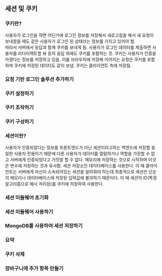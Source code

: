 ## 세션 및 쿠키

### 쿠키란?

사용자가 로그인을 하면 어딘가에 로그인 정보를 저장해서 새로고침을 해서 새 요청이 보내졌을 때도 같은 사용자가 로그인 된 상태라는 정보를 가지고 있어야 함.  
따라서 서버에서 응답과 함께 쿠키를 보내게 됨. 사용자가 로그인 데이터를 제출하면 사용자를 리다이렉트할 뷰 등의 응답 외에도 쿠키를 포함하는 것.
쿠키는 사용자가 인증을 마쳤다는 정보를 저장하고 있음. 이를 브라우저에 저장해 이어지는 요청은 쿠키를 포함하며 쿠키에 저장된 데이터도 같이 보냄.
쿠키는 클라이언트 측에 저장됨.

### 요청 기반 로그인 솔루션 추가하기

### 쿠키 설정하기

### 쿠키 조작하기

### 쿠키 구성하기

### 세션이란?

사용자가 인증되었다는 정보를 프론트엔드가 아닌 세션이라고하는 백엔드에 저장함 동일한 사용자 전용이기 때문에 다른 사용자가 데이터를 열람하거나
역할을 가장할 수 없고 서버에게 인증되었다고 거짓말 할 수 없다. 메모리에 저장하는 것으로 시작하며 이것은 변수에 저장하는 것과 유사함.
세션 저장소인 데이터베이스를 사용한다. 이 때 클라이언트는 서버에게 자신이 소속되어있는 세션을 알려줘야 하는데 최종적으로 세션은 단순히
메모리나 데이터베이스에 저장된 입력값에 불과하기 때문이다. 이 때 세션의 ID(특정 알고리즘으로 해시 처리된)를 쿠키에 저장하여 사용한다.

### 세션 미들웨어 초기화

### 세션 미들웨어 사용하기

### MongoDB를 사용하여 세션 저장하기

### 요약

### 쿠키 삭제

### 장바구니에 추가 항목 만들기
